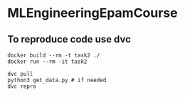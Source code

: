 # MLEngineeringEpamCourse

## To reproduce code use dvc
```
docker build --rm -t task2 ./
docker run --rm -it task2

dvc pull
python3 get_data.py # if needed
dvc repro
```
